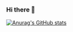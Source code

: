 ### Hi there 👋

[![Anurag's GitHub stats](https://github-readme-stats.vercel.app/api?username=yuta-ishii2&count_private=true&theme=radical)](https://github.com/anuraghazra/github-readme-stats)

